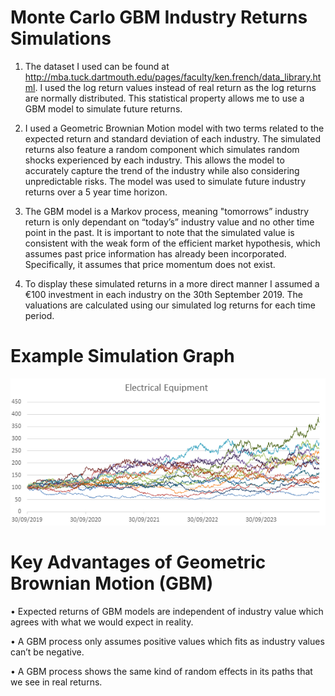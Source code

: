 # Monte Carlo GBM Industry Returns Simulations

1. The dataset I used can be found at http://mba.tuck.dartmouth.edu/pages/faculty/ken.french/data_library.html. I used the log return values instead of real return as the log returns are normally distributed. This statistical property allows me to use a GBM model to simulate future returns.

2. I used a Geometric Brownian Motion model with two terms related to the expected return and standard deviation of each industry. The simulated returns also feature a random component which simulates random shocks experienced by each industry. This allows the model to accurately capture the trend of the industry while also considering unpredictable risks. The model was used to simulate future industry returns over a 5 year time horizon.

3. The GBM model is a Markov process, meaning "tomorrows” industry return is only dependant on “today’s” industry value and no other time point in the past. It is important to note that the simulated value is consistent with the weak form of the efficient market hypothesis, which assumes past price information has already been incorporated. Specifically, it assumes that price momentum does not exist.

3. To display these simulated returns in a more direct manner I assumed a €100 investment in each industry on the 30th September 2019. The valuations are calculated using our simulated log returns for each time period.

# Example Simulation Graph

![Image of ElcEqSim](https://github.com/jackapbutler/Monte-Carlo-GBM-Industry-Returns/blob/master/Electrical%20Equipment%20Simulation%20Graph.png)

# Key Advantages of Geometric Brownian Motion (GBM)

•	Expected returns of GBM models are independent of industry value which agrees with what we would expect in reality.

•	A GBM process only assumes positive values which fits as industry values can’t be negative.

•	A GBM process shows the same kind of random effects in its paths that we see in real returns.
